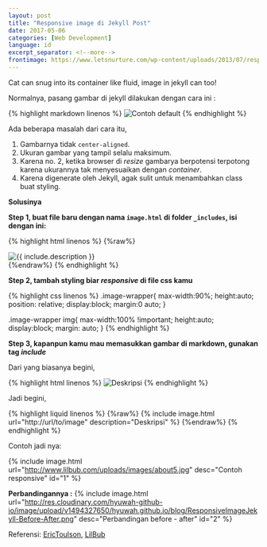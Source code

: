 ```yaml
---
layout: post
title: "Responsive image di Jekyll Post"
date: 2017-05-06
categories: [Web Development]
language: id
excerpt_separator: <!--more-->
frontimage: https://www.letsnurture.com/wp-content/uploads/2013/07/responsive-website-design.png
---
```


Cat can snug into its container like fluid, image in jekyll can too!  
<!--more-->

Normalnya, pasang gambar di jekyll dilakukan dengan cara ini :

{% highlight markdown linenos %}
![Contoh default](http://www.lilbub.com/uploads/images/about5.jpg)
{% endhighlight %}

Ada beberapa masalah dari cara itu, 
1. Gambarnya tidak `center-aligned`.
2. Ukuran gambar yang tampil selalu maksimum.
3. Karena no. 2, ketika browser di _resize_ gambarya berpotensi terpotong karena ukurannya tak menyesuaikan dengan _container_.
4. Karena digenerate oleh Jekyll, agak sulit untuk menambahkan class buat styling.

**Solusinya**   

**Step 1, buat file baru dengan nama `image.html` di folder `_includes`, isi dengan ini:**

{% highlight html linenos %}
{%raw%}
<div class="image-wrapper">
    <img src="{{ include.url }}" alt="{{ include.description }}" />
</div>
{%endraw%}
{% endhighlight %}

**Step 2, tambah styling biar _responsive_ di file css kamu**

{% highlight css linenos %}
.image-wrapper{
  max-width:90%;
  height:auto;
  position: relative;
  display:block;
  margin:0 auto;
}

.image-wrapper img{
  max-width:100% !important;
  height:auto;
  display:block;
  margin: auto;
}
{% endhighlight %}

**Step 3, kapanpun kamu mau memasukkan gambar di markdown, gunakan tag _include_**

Dari yang biasanya begini,

{% highlight html linenos %}
![Deskripsi](http://url/to/image "alt")
{% endhighlight %}

Jadi begini,

{% highlight liquid linenos %}
{%raw%}
 {% include image.html url="http://url/to/image" description="Deskripsi" %} 
{%endraw%}
{% endhighlight %}

Contoh jadi nya:

{% include image.html url="http://www.lilbub.com/uploads/images/about5.jpg" desc="Contoh responsive" id="1" %}   
   
   
   **Perbandingannya :**
{% include image.html url="http://res.cloudinary.com/hyuwah-github-io/image/upload/v1494327650/hyuwah.github.io/blog/ResponsiveImageJekyll-Before-After.png" desc="Perbandingan before - after" id="2" %}

Referensi: [EricToulson](http://erictoulson.com/2014/01/21/responsive-images-with-jekyll/), [LilBub](http://www.lilbub.com/)